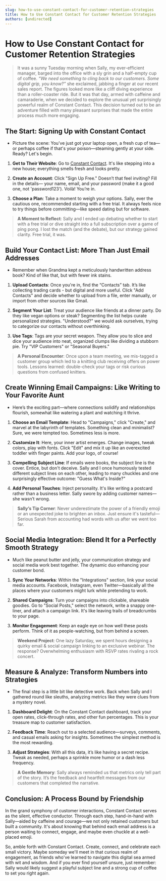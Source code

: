 ```yaml
---
slug: how-to-use-constant-contact-for-customer-retention-strategies
title: How to Use Constant Contact for Customer Retention Strategies
authors: [undirected]
---
```



# How to Use Constant Contact for Customer Retention Strategies

> It was a sunny Tuesday morning when Sally, my ever-efficient manager, barged into the office with a sly grin and a half-empty cup of coffee. *“We need something to cling back to our customers. Some digital grip, you know?”* she exclaimed, jabbing a finger at our recent sales report. The figures looked more like a cliff diving experience than a roller-coaster ride. But it was that day, armed with caffeine and camaraderie, when we decided to explore the unusual yet surprisingly powerful realm of Constant Contact. This decision turned out to be an adventure filled with many pleasant surprises that made the entire process much more engaging.

## The Start: Signing Up with Constant Contact

- Picture the scene: You've just got your laptop open, a fresh cup of tea—or perhaps coffee if that's your poison—steaming gently at your side. Ready? Let's begin.

1. **Get to Their Website**: Go to [Constant Contact](https://www.constantcontact.com). It's like stepping into a new house; everything smells fresh and looks pretty. 

2. **Create an Account**: Click "Sign Up Free." Doesn’t that feel inviting? Fill in the details— your name, email, and your password (make it a good one, not 'password123'). Voilà! You’re in.

3. **Choose a Plan**: Take a moment to weigh your options. Sally, ever the cautious one, recommended starting with a free trial. It always feels nice to try things before committing—like speed dating but for software.

> **A Moment to Reflect**: Sally and I ended up debating whether to start with a free trial or dive straight into a full subscription over a game of ping pong. I lost the match (and the debate), but our strategy gained clarity. Free trial, it was. 

## Build Your Contact List: More Than Just Email Addresses

- Remember when Grandma kept a meticulously handwritten address book? Kind of like that, but with fewer ink stains.

1. **Upload Contacts**: Once you're in, find the “Contacts” tab. It’s like collecting trading cards - but digital and more useful. Click "Add Contacts" and decide whether to upload from a file, enter manually, or import from other sources like Gmail.

2. **Segment Your List**: Treat your audience like friends at a dinner party. Do they like vegan options or steak? Segmenting the list helps curate personalized strategies. "Understood?" we would ask ourselves, trying to categorize our contacts without overthinking.

3. **Use Tags**: Tags are your secret weapon. They allow you to slice and dice your audience into neat, organized clumps like dividing a stubborn pie. Try "VIP Customers" or "Seasonal Buyers."

> **A Personal Encounter**: Once upon a team meeting, we mis-tagged a customer group which led to a knitting club receiving offers on power tools. Lessons learned: double-check your tags or risk curious questions from confused knitters.

## Create Winning Email Campaigns: Like Writing to Your Favorite Aunt

- Here’s the exciting part—where connections solidify and relationships flourish, somewhat like watering a plant and watching it thrive.

1. **Choose an Email Template**: Head to "Campaigns," click "Create," and marvel at the labyrinth of templates. Something clean and minimalist? Sure, we were tempted too. Sometimes less is more.

2. **Customize It**: Here, your inner artist emerges. Change images, tweak colors, play with fonts. Click "Edit" and mix it up like an overexcited toddler with finger paints. Add your logo, of course!

3. **Compelling Subject Line**: If emails were books, the subject line is the cover. Entice, but don't deceive. Sally and I once humorously tested different subject lines on each other, leading to many chuckles and one surprisingly effective outcome: "Guess What's Inside?"

4. **Add Personal Touches**: Inject personality. It's like writing a postcard rather than a business letter. Sally swore by adding customer names—she wasn’t wrong.

> **Sally’s Tip Corner**: Never underestimate the power of a friendly emoji or an unexpected joke to brighten an inbox. Just ensure it's tasteful—Serious Sarah from accounting had words with us after we went too far.

## Social Media Integration: Blend It for a Perfectly Smooth Strategy

- Much like peanut butter and jelly, your communication strategy and social media work best together. The dynamic duo enhancing your customer bond. 

1. **Sync Your Networks**: Within the "Integrations" section, link your social media accounts. Facebook, Instagram, even Twitter—basically all the places where your customers might lurk while pretending to work.

2. **Shared Campaigns**: Turn your campaigns into clickable, shareable goodies. Go to "Social Posts," select the network, write a snappy one-liner, and attach a campaign link. It's like leaving trails of breadcrumbs to your page.

3. **Monitor Engagement**: Keep an eagle eye on how well these posts perform. Think of it as people-watching, but from behind a screen.

> **Weekend Project**: One lazy Saturday, we spent hours designing a quirky email & social campaign linking to an exclusive webinar. The response? Overwhelming enthusiasm with RSVP rates rivaling a rock concert.

## Measure & Analyze: Transform Numbers into Strategies

- The final step is a little bit like detective work. Back when Sally and I gathered round like sleuths, analyzing metrics like they were clues from a mystery novel.

1. **Dashboard Delight**: On the Constant Contact dashboard, track your open rates, click-through rates, and other fun percentages. This is your treasure map to customer satisfaction.

2. **Feedback Time**: Reach out to a selected audience—surveys, comments, and casual emails asking for insights. Sometimes the simplest method is the most rewarding.

3. **Adjust Strategies**: With all this data, it’s like having a secret recipe. Tweak as needed, perhaps a sprinkle more humor or a dash less frequency.

> **A Gentle Memory**: Sally always reminded us that metrics only tell part of the story. It’s the feedback and heartfelt messages from our customers that completed the narrative.

## Conclusion: A Process Bound by Friendship

In the grand symphony of customer interactions, Constant Contact serves as the silent, effective conductor. Through each step, hand-in-hand with Sally—aided by caffeine and courage—we not only retained customers but built a community. It's about knowing that behind each email address is a person waiting to connect, engage, and maybe even chuckle at a well-placed emoji. 

So, amble forth with Constant Contact. Create, connect, and celebrate each small victory. Maybe someday we'll meet in that curious realm of engagement, as friends who've learned to navigate this digital sea armed with wit and wisdom. And if you ever find yourself unsure, just remember: Sally would likely suggest a playful subject line and a strong cup of coffee to set you right again.
